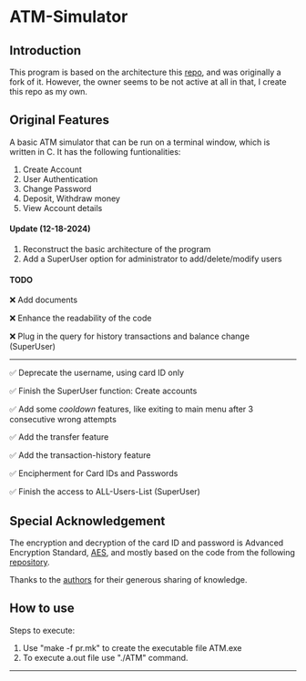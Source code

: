 # ATM-Simulator

## Introduction
This program is based on the architecture this [repo](https://github.com/Adithya-S-Bhat/ATM-Simulator-using-C), and was originally a fork of it. However, the owner seems to be not active at all in that, I create this repo as my own.

## Original Features
A basic ATM simulator that can be run on a terminal window, which is written in C. It has the following funtionalities:
1. Create Account
2. User Authentication
3. Change Password
4. Deposit, Withdraw money
5. View Account details

#### Update (12-18-2024)
1. Reconstruct the basic architecture of the program
2. Add a SuperUser option for administrator to add/delete/modify users

#### __TODO__
❌ Add documents

❌ Enhance the readability of the code

❌ Plug in the query for history transactions and balance change (SuperUser)

---

✅ Deprecate the username, using card ID only

✅ Finish the SuperUser function: Create accounts

✅ Add some _cooldown_ features, like exiting to main menu after 3 consecutive wrong attempts

✅ Add the transfer feature

✅ Add the transaction-history feature

✅ Encipherment for Card IDs and Passwords

✅ Finish the access to ALL-Users-List (SuperUser)

## Special Acknowledgement
The encryption and decryption of the card ID and password is Advanced Encryption Standard, [AES](https://en.wikipedia.org/wiki/Advanced_Encryption_Standard), and mostly based on the code from the following [repository](https://github.com/m3y54m/aes-in-c).

Thanks to the [authors](https://github.com/m3y54m/aes-in-c/commits?author=m3y54m) for their generous sharing of knowledge.

## How to use
Steps to execute:
1. Use "make -f pr.mk" to create the executable file ATM.exe
2. To execute a.out file use "./ATM" command.
---
